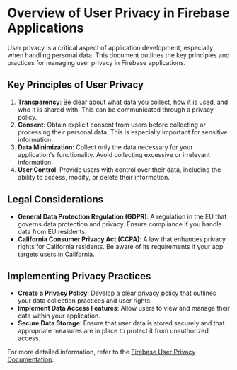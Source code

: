 # Overview of User Privacy in Firebase Applications

User privacy is a critical aspect of application development, especially when handling personal data. This document outlines the key principles and practices for managing user privacy in Firebase applications.

## Key Principles of User Privacy

1. **Transparency**: Be clear about what data you collect, how it is used, and who it is shared with. This can be communicated through a privacy policy.
2. **Consent**: Obtain explicit consent from users before collecting or processing their personal data. This is especially important for sensitive information.
3. **Data Minimization**: Collect only the data necessary for your application's functionality. Avoid collecting excessive or irrelevant information.
4. **User Control**: Provide users with control over their data, including the ability to access, modify, or delete their information.

## Legal Considerations

- **General Data Protection Regulation (GDPR)**: A regulation in the EU that governs data protection and privacy. Ensure compliance if you handle data from EU residents.
- **California Consumer Privacy Act (CCPA)**: A law that enhances privacy rights for California residents. Be aware of its requirements if your app targets users in California.

## Implementing Privacy Practices

- **Create a Privacy Policy**: Develop a clear privacy policy that outlines your data collection practices and user rights.
- **Implement Data Access Features**: Allow users to view and manage their data within your application.
- **Secure Data Storage**: Ensure that user data is stored securely and that appropriate measures are in place to protect it from unauthorized access.

For more detailed information, refer to the [Firebase User Privacy Documentation](https://firebase.google.com/docs/analytics/ios/usage).
